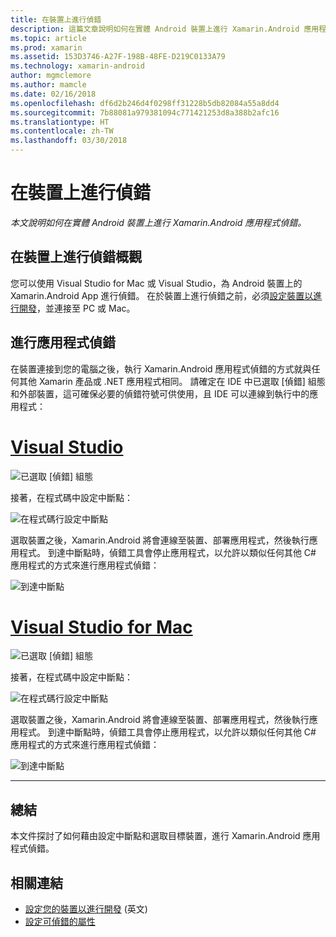 ```yaml
---
title: 在裝置上進行偵錯
description: 這篇文章說明如何在實體 Android 裝置上進行 Xamarin.Android 應用程式偵錯。
ms.topic: article
ms.prod: xamarin
ms.assetid: 153D3746-A27F-198B-48FE-D219C0133A79
ms.technology: xamarin-android
author: mgmclemore
ms.author: mamcle
ms.date: 02/16/2018
ms.openlocfilehash: df6d2b246d4f0298ff31228b5db82084a55a8dd4
ms.sourcegitcommit: 7b88081a979381094c771421253d8a388b2afc16
ms.translationtype: HT
ms.contentlocale: zh-TW
ms.lasthandoff: 03/30/2018
---
```

# <a name="debug-on-device"></a>在裝置上進行偵錯

_本文說明如何在實體 Android 裝置上進行 Xamarin.Android 應用程式偵錯。_

## <a name="debug-on-device-overview"></a>在裝置上進行偵錯概觀

您可以使用 Visual Studio for Mac 或 Visual Studio，為 Android 裝置上的 Xamarin.Android App 進行偵錯。 在於裝置上進行偵錯之前，必須[設定裝置以進行開發](~/android/get-started/installation/set-up-device-for-development.md)，並連接至 PC 或 Mac。


## <a name="debug-application"></a>進行應用程式偵錯

在裝置連接到您的電腦之後，執行 Xamarin.Android 應用程式偵錯的方式就與任何其他 Xamarin 產品或 .NET 應用程式相同。 請確定在 IDE 中已選取 [偵錯] 組態和外部裝置，這可確保必要的偵錯符號可供使用，且 IDE 可以連線到執行中的應用程式： 

# <a name="visual-studiotabvswin"></a>[Visual Studio](#tab/vswin)

![已選取 [偵錯] 組態](debug-on-device-images/image1-vs.png)

接著，在程式碼中設定中斷點：

![在程式碼行設定中斷點](debug-on-device-images/image2-vs.png)

選取裝置之後，Xamarin.Android 將會連線至裝置、部署應用程式，然後執行應用程式。 到達中斷點時，偵錯工具會停止應用程式，以允許以類似任何其他 C# 應用程式的方式來進行應用程式偵錯： 

![到達中斷點](debug-on-device-images/image3-vs.png)

# <a name="visual-studio-for-mactabvsmac"></a>[Visual Studio for Mac](#tab/vsmac)

![已選取 [偵錯] 組態](debug-on-device-images/image1-xs.png)

接著，在程式碼中設定中斷點：

![在程式碼行設定中斷點](debug-on-device-images/image2-xs.png)

選取裝置之後，Xamarin.Android 將會連線至裝置、部署應用程式，然後執行應用程式。 到達中斷點時，偵錯工具會停止應用程式，以允許以類似任何其他 C# 應用程式的方式來進行應用程式偵錯： 

![到達中斷點](debug-on-device-images/image3-xs.png)

-----



## <a name="summary"></a>總結

本文件探討了如何藉由設定中斷點和選取目標裝置，進行 Xamarin.Android 應用程式偵錯。


## <a name="related-links"></a>相關連結

- [設定您的裝置以進行開發](~/android/get-started/installation/set-up-device-for-development.md) \(英文\)
- [設定可偵錯的屬性](~/android/deploy-test/debuggable-attribute.md)
